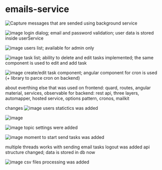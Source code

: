 # emails-service

![Capture](https://user-images.githubusercontent.com/54571357/176462577-0c1d2524-8e2c-4c02-abaf-e1b32b872ef5.JPG)
messages that are sended using background service

![image](https://user-images.githubusercontent.com/54571357/176464233-c0ea6e2b-7a27-4843-999c-1906bae5ce64.png)
login dialog; email and password validation; user data is stored inside userService

![image](https://user-images.githubusercontent.com/54571357/176464773-7d8c7ca6-5f75-4452-ac3e-b4bdad7df4c5.png)
users list; available for admin only

![image](https://user-images.githubusercontent.com/54571357/176465061-17207794-1c69-4218-87de-7d1fd6e9a5ba.png)
task list; ability to delete and edit tasks implemented; the same component is used to edit and add task

![image](https://user-images.githubusercontent.com/54571357/176465420-5f334867-e11a-4b3f-ad1f-cb6ead91c6ab.png)
create/edit task component; angular component for cron is used (+ library to parce cron on backend)

about everthing else that was used on frontend: quard, routes, angular material, services, observable
for backend: rest api, three layers, automapper, hosted service, options pattern, cronos, mailkit

changes
![image](https://user-images.githubusercontent.com/54571357/177085809-140f812c-7f0b-4d89-8c49-965816ed9bb8.png)
users statictics was added

![image](https://user-images.githubusercontent.com/54571357/177085854-27e170f0-6469-4b3b-8206-2a5a2b9f7050.png)

![image](https://user-images.githubusercontent.com/54571357/177085893-a4f62690-3cb2-45da-b5d6-30aedeeeb79a.png)
topic settings were added

![image](https://user-images.githubusercontent.com/54571357/177085973-8ade3892-bea5-4e82-9cb4-f3a9b987378d.png)
moment to start send tasks was added

multiple threads works with sending email tasks
logout was added
api structure changed; data is stored in db now

![image](https://user-images.githubusercontent.com/54571357/177086382-badf4f01-7e8e-4e92-96d7-dbd39e949f82.png)
csv files processing was added

